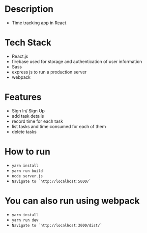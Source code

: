 # Description
  - Time tracking app in React

# Tech Stack
  - React.js
  - firebase used for storage and authentication of user information
  - Sass
  - express js to run a production server
  - webpack

# Features
  - Sign In/ Sign Up
  - add task details
  - record time for each task
  - list tasks and time consumed for each of them
  - delete tasks

# How to run
  - ```yarn install```
  - ```yarn run build```
  - ```node server.js```
  - ```Navigate to `http://localhost:5000/` ```

# You can also run using webpack
  - ```yarn install ```
  - ``` yarn run dev ```
  - ``` Navigate to `http://localhost:3000/dist/` ```